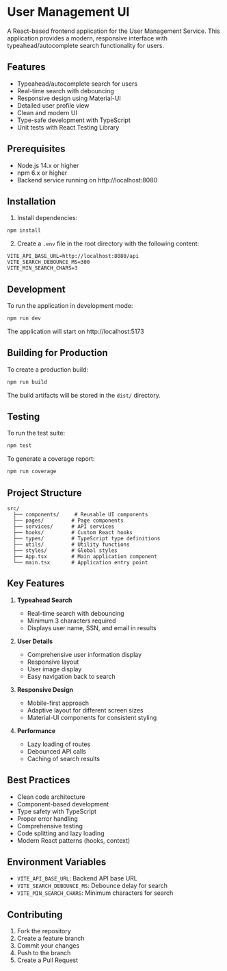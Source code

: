 # User Management UI

A React-based frontend application for the User Management Service. This application provides a modern, responsive interface with typeahead/autocomplete search functionality for users.

## Features

- Typeahead/autocomplete search for users
- Real-time search with debouncing
- Responsive design using Material-UI
- Detailed user profile view
- Clean and modern UI
- Type-safe development with TypeScript
- Unit tests with React Testing Library

## Prerequisites

- Node.js 14.x or higher
- npm 6.x or higher
- Backend service running on http://localhost:8080

## Installation

1. Install dependencies:
```bash
npm install
```

2. Create a `.env` file in the root directory with the following content:
```
VITE_API_BASE_URL=http://localhost:8080/api
VITE_SEARCH_DEBOUNCE_MS=300
VITE_MIN_SEARCH_CHARS=3
```

## Development

To run the application in development mode:

```bash
npm run dev
```

The application will start on http://localhost:5173

## Building for Production

To create a production build:

```bash
npm run build
```

The build artifacts will be stored in the `dist/` directory.

## Testing

To run the test suite:

```bash
npm test
```

To generate a coverage report:

```bash
npm run coverage
```

## Project Structure

```
src/
  ├── components/     # Reusable UI components
  ├── pages/         # Page components
  ├── services/      # API services
  ├── hooks/         # Custom React hooks
  ├── types/         # TypeScript type definitions
  ├── utils/         # Utility functions
  ├── styles/        # Global styles
  ├── App.tsx        # Main application component
  └── main.tsx       # Application entry point
```

## Key Features

1. **Typeahead Search**
   - Real-time search with debouncing
   - Minimum 3 characters required
   - Displays user name, SSN, and email in results

2. **User Details**
   - Comprehensive user information display
   - Responsive layout
   - User image display
   - Easy navigation back to search

3. **Responsive Design**
   - Mobile-first approach
   - Adaptive layout for different screen sizes
   - Material-UI components for consistent styling

4. **Performance**
   - Lazy loading of routes
   - Debounced API calls
   - Caching of search results

## Best Practices

- Clean code architecture
- Component-based development
- Type safety with TypeScript
- Proper error handling
- Comprehensive testing
- Code splitting and lazy loading
- Modern React patterns (hooks, context)

## Environment Variables

- `VITE_API_BASE_URL`: Backend API base URL
- `VITE_SEARCH_DEBOUNCE_MS`: Debounce delay for search
- `VITE_MIN_SEARCH_CHARS`: Minimum characters for search

## Contributing

1. Fork the repository
2. Create a feature branch
3. Commit your changes
4. Push to the branch
5. Create a Pull Request 